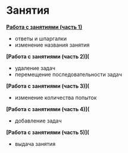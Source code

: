 # Занятия

 **[Работа с занятиями (часть 1)](https://www.gitbook.com/book/pelican/help/edit#/edit/master/rabota_s_zanyatiyami.md)**
- ответы и шпаргалки
- изменение названия занятия
 
**[Работа с занятиями (часть 2)](**
- удаление задач
- перемещение последовательности задач
 
**[Работа с занятиями (часть 3)](**
- изменение количества попыток 
  
**[Работа с занятиями (часть 4)](**
- добавление задач 
 
**[Работа с занятиями (часть 5)](**
- выдача занятия 
